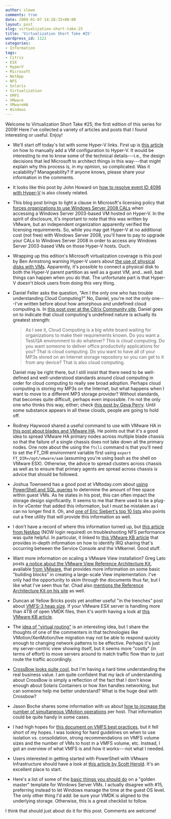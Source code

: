 ```yaml
---
author: slowe
comments: true
date: 2009-01-07 14:28:33+00:00
layout: post
slug: virtualization-short-take-25
title: 'Virtualization Short Take #25'
wordpress_id: 1122
categories:
- Information
tags:
- Citrix
- ESX
- HyperV
- Microsoft
- NetApp
- NFS
- Solaris
- Virtualization
- VMFS
- VMware
- VMwareHA
- Windows
---
```


Welcome to Virtualization Short Take #25, the first edition of this series for 2009! Here I've collected a variety of articles and posts that I found interesting or useful. Enjoy!

* We'll start off today's list with some Hyper-V links. First up is [this article](http://blogs.msdn.com/robertvi/archive/2008/12/19/howto-manually-add-a-vm-configuration-to-hyper-v.aspx) on how to manually add a VM configuration to Hyper-V. It would be interesting to me to know some of the technical details---i.e., the design decisions that led Microsoft to architect things in this way---that might explain why this process is, in my opinion, so complicated. Was it scalability? Manageability? If anyone knows, please share your information in the comments.

* It looks like this post by John Howard on [how to resolve event ID 4096 with Hyper-V](http://blogs.technet.com/jhoward/archive/2008/12/28/hyper-v-resolving-event-id-4096.aspx) is also closely related.

* This blog post brings to light a clause in Microsoft's licensing policy that [forces organizations to use Windows Server 2008 CALs](http://blogs.vmware.com/virtualreality/2008/12/do-i-really-need-to-upgrade-all-my-windows-server-2003-cals-in-order-to-run-on-windows-hyper-v.html) when accessing a Windows Server 2003-based VM hosted on Hyper-V. In the spirit of disclosure, it's important to note that this was written by VMware, but an independent organization apparently verified the licensing requirements. So, while you may get Hyper-V at no additional cost (not free) with Windows Server 2008, you'll have to pay to upgrade your CALs to Windows Server 2008 in order to access any Windows Server 2003-based VMs on those Hyper-V hosts. Ouch.

* Wrapping up this edition's Microsoft virtualization coverage is this post by Ben Armstrong warning Hyper-V users about [the use of physical disks with VMs](http://blogs.msdn.com/virtual_pc_guy/archive/2008/12/15/being-careful-with-physical-disks.aspx). Apparently, it's possible to connect a physical disk to both the Hyper-V parent partition as well as a guest VM, and...well, bad things can happen when you do that. The unfortunate part is that Hyper-V doesn't block users from doing this very thing.

* Daniel Feller asks the question, "Am I the only one who has trouble understanding Cloud Computing?" No, Daniel, you're not the only one---I've written before about how amorphous and undefined cloud computing is. In [this post over at the Citrix Community site](http://community.citrix.com/pages/viewpage.action?pageId=50364953), Daniel goes on to indicate that cloud computing's undefined nature is actually its greatest strength:  

	>As I see it, Cloud Computing is a big white board waiting for organizations to make their requirements known.  Do you want a Test/QA environment to do whatever? This is cloud computing. Do you want someone to deliver office productivity applications for you? That is cloud computing. Do you want to have all of your MP3s stored on an Internet storage repository so you can get to it from any device?  That is also cloud computing.

	Daniel may be right there, but I still insist that there need to be well-defined and well-understood standards around cloud computing in order for cloud computing to really see broad adoption. Perhaps cloud computing is storing my MP3s on the Internet, but what happens when I want to move to a different MP3 storage provider? Without standards, that becomes quite difficult, perhaps even impossible. I'm not the only one who thinks this way, either; check [this post by Geva Perry](http://gevaperry.typepad.com/main/2008/12/vendor-vision-lockin-in-the-cloud.html). Until some substance appears in all these clouds, people are going to hold off.

* Rodney Haywood shared a useful command to use with VMware HA in [this post about blades and VMware HA](http://rodos.haywood.org/2008/12/blade-enclosures-and-ha.html). He points out that it's a good idea to spread VMware HA primary nodes across multiple blade chassis so that the failure of a single chassis does not take down all the primary nodes. One note about the using the `ftcli` command is that you'll need to set the FT\_DIR environment variable first using `export FT_DIR=/opt/vmware/aam` (assuming you're using bash as the shell on VMware ESX). Otherwise, the advice to spread clusters across chassis as well as to ensure that primary agents are spread across chassis is advice that should be followed.

* Joshua Townsend has a good post at VMtoday.com about [using PowerShell and SQL queries](http://vmtoday.com/2008/12/obtaining-vmware-guest-disk-free-space-for-nfs-sizing/) to determine the amount of free space within guest VMs. As he states in his post, this can often impact the storage design significantly. It seems to me that there used to be a plug-in for vCenter that added this information, but I must be mistaken as I can no longer find it. Oh, and [one of Eric Siebert's top 10 lists](http://vmware-land.com/Top_10_Lists.html#top10_admin_tools) also points out a free utility that will provide this information as well.

* I don't have a record of where this information turned up, but [this article from NetApp](https://now.netapp.com/Knowledgebase/solutionarea.asp?id=kb41202) (NOW login required) on troubleshooting NFS performance was quite helpful. In particular, it linked to [this VMware KB article](http://kb.vmware.com/selfservice/microsites/search.do?cmd=displayKC&docType=kc&externalId=1003710&sliceId=2&docTypeID=DT_KB_1_1&dialogID=7006425&stateId=0%200%202781970) that provides in-depth information on how to identify IRQ sharing that's occurring between the Service Console and the VMkernel. Good stuff.

* Want more information on scaling a VMware View installation? Greg Lato posts [a notice about the VMware View Reference Architecture Kit](http://www.latogalabs.com/2008/12/vmware-view-building-blocks-architecture-guide/), available [from VMware](http://www.vmware.com/resources/wp/view_reference_architecture_register.html), that provides more information on some basic "building blocks" in creating a large-scale View implementation. I've only had the opportunity to skim through the documents thus far, but I like what I've seen thus far. Chad also [mentions the Reference Architecture Kit on his site](http://virtualgeek.typepad.com/virtual_geek/2008/12/vmware-view-managercomposer-1000-client-reference-architecture.html) as well.

* Duncan at Yellow Bricks posts yet another useful "in the trenches" post about [VMFS-3 heap size](http://www.yellow-bricks.com/2008/12/19/heap-size-vmfs3/). If your VMware ESX server is handling more than 4TB of open VMDK files, then it's worth having a look at [this VMware KB article](http://kb.vmware.com/selfservice/microsites/search.do?cmd=displayKC&docType=kc&externalId=1004424&sliceId=1&docTypeID=DT_KB_1_1&dialogID=11082836&stateId=1%200%2011084649).

* The [idea of "virtual routing"](http://www.nemertes.com/virtual_routing_antimatter_network_routing) is an interesting idea, but I share the thoughts of one of the commenters in that technologies like VMotion/XenMotion/live migration may not be able to respond quickly enough to changing network patterns to be effective. Perhaps it's just my server-centric view showing itself, but it seems more "costly" (in terms of effort) to move servers around to match traffic flow than to just route the traffic accordingly.

* [CrossBow looks quite cool](http://cuddletech.com/blog/pivot/entry.php?id=999), but I'm having a hard time understanding the real business value. I am quite confident that my lack of understanding about CrossBow is simply a reflection of the fact that I don't know enough about Solaris Containers or how Xen handles networking, but can someone help me better understand? What is the huge deal with Crossbow?

* Jason Boche shares some information with us about [how to increase the number of simultaneous VMotion operations](http://www.boche.net/blog/?p=806) per host. That information could be quite handy in some cases.

* I had high hopes for [this document on VMFS best practices](http://communities.vmware.com/docs/DOC-9276), but it fell short of my hopes. I was looking for hard guidelines on when to use isolation vs. consolidation, strong recommendations on VMFS volume sizes and the number of VMs to host in a VMFS volume, etc. Instead, I got an overview of what VMFS is and how it works---not what I needed.

* Users interested in getting started with PowerShell with VMware Infrastructure should have a look at [this article by Scott Herold](http://www.vmguru.com/index.php/articles-mainmenu-62/scripting/74-getting-started-with-powershell-and-powergui-in-your-virtual-infrastructure). It's an excellent place to start.

* Here's a list of some of the [basic things you should do](http://www.techhead.co.uk/10-basic-things-to-do-when-creating-a-microsoft-server-gold-build-for-use-on-vmware-esx-template) on a "golden master" template for Windows Server VMs. I actually disagree with #15, preferring instead to let Windows manage the time at the guest OS level. The only other thing I'd add: be sure your VMDK is aligned to the underlying storage. Otherwise, this is a great checklist to follow.

I think that should just about do it for this post. Comments are welcome!
